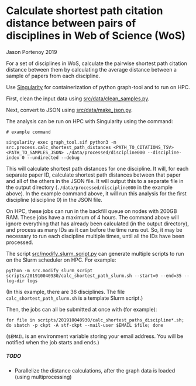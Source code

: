# Calculate shortest path citation distance between pairs of disciplines in Web of Science (WoS)

Jason Portenoy 2019

For a set of disciplines in WoS, calculate the pairwise shortest path citation distance between them by calculating the average distance between a sample of papers from each discipline.

Use [Singularity](https://sylabs.io/singularity/) for containerization of python graph-tool and to run on HPC.

First, clean the input data using [src/data/clean_samples.py](src/data/clean_samples.py).

Next, convert to JSON using [src/data/make_json.py](src/data/make_json.py).

The analysis can be run on HPC with Singularity using the command:

```
# example command

singularity exec graph_tool.sif python3 -m src.process.calc_shortest_path_distances <PATH_TO_CITATIONS_TSV> <PATH_TO_SAMPLES_JSON> ./data/processed/discipline000 --discipline-index 0 --undirected --debug
```

This will calculate shortest path distances for one discipline. It will, for each separate paper ID, calculate shortest path distances between that paper and all of the others in the JSON file. It will output this to a separate file in the output directory (`./data/processed/discipline000` in the example above). In the example command above, it will run this analysis for the first discipline (discipline 0) in the JSON file.

On HPC, these jobs can run in the backfill queue on nodes with 200GB RAM. These jobs have a maximum of 4 hours. The command above will ignore everything that has already been calculated (in the output directory), and process as many IDs as it can before the time runs out. So, it may be necessary to run each discipline multiple times, until all the IDs have been processed.

The script [src/modify_slurm_script.py](src/modify_slurm_script.py) can generate multiple scripts to run on the Slurm scheduler on HPC. For example:

```
python -m src.modify_slurm_script scripts/201910040930/calc_shortest_path_slurm.sh --start=0 --end=35 --log-dir logs
```

(In this example, there are 36 disciplines. The file `calc_shortest_path_slurm.sh` is a template Slurm script.)

Then, the jobs can all be submitted at once with (for example):

```
for file in scripts/201910040930/calc_shortest_paths_discipline*.sh; do sbatch -p ckpt -A stf-ckpt --mail-user $EMAIL $file; done
```

(`$EMAIL` is an environment variable storing your email address. You will be notified when the job starts and ends.)


##### TODO

+ Parallelize the distance calculations, after the graph data is loaded (using multiprocessing)
